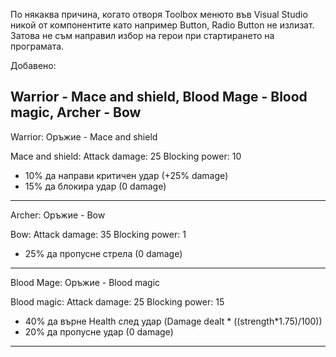 По някаква причина, когато отворя Toolbox менюто във Visual Studio никой от компонентите като например Button, Radio Button не излизат. Затова не съм направил избор на герои при стартирането на програмата.



Добавено:

Warrior - Mace and shield,
Blood Mage - Blood magic,
Archer - Bow
--------------------------------------------------------
Warrior:
Оръжие - Mace and shield

Mace and shield:
Attack damage: 25
Blocking power: 10

- 10% да направи критичен удар (+25% damage)
- 15% да блокира удар (0 damage) 
--------------------------------------------------------
Archer:
Оръжие - Bow

Bow:
Attack damage: 35
Blocking power: 1

- 25% да пропусне стрела (0 damage) 
--------------------------------------------------------
Blood Mage:
Оръжие - Blood magic

Blood magic:
Attack damage: 25
Blocking power: 15

- 40% да върне Health след удар (Damage dealt * ((strength*1.75)/100))
- 20% да пропусне удар (0 damage) 
--------------------------------------------------------









